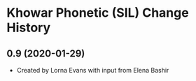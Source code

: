 Khowar Phonetic (SIL) Change History
====================

0.9 (2020-01-29)
----------------
* Created by Lorna Evans with input from Elena Bashir
